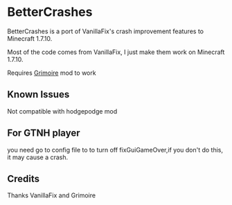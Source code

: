 # BetterCrashes

BetterCrashes is a port of VanillaFix's crash improvement features to Minecraft 1.7.10.

Most of the code comes from VanillaFix, I just make them work on Minecraft 1.7.10.

Requires [Grimoire](https://github.com/CrucibleMC/Grimoire) mod to work

## Known Issues

Not compatible with hodgepodge mod


## For GTNH player

you need go to config file to to turn off fixGuiGameOver,if you don't do this, it may cause a crash.

## Credits 
Thanks VanillaFix and Grimoire
